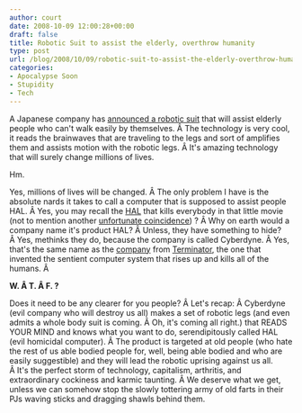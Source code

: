 ```yaml
---
author: court
date: 2008-10-09 12:00:28+00:00
draft: false
title: Robotic Suit to assist the elderly, overthrow humanity
type: post
url: /blog/2008/10/09/robotic-suit-to-assist-the-elderly-overthrow-humanity/
categories:
- Apocalypse Soon
- Stupidity
- Tech
---
```


A Japanese company has [announced a robotic suit](http://cnews.canoe.ca/CNEWS/World/2008/10/07/7001616-ap.html) that will assist elderly people who can't walk easily by themselves. Â The technology is very cool, it reads the brainwaves that are traveling to the legs and sort of amplifies them and assists motion with the robotic legs. Â It's amazing technology that will surely change millions of lives.

Hm.

Yes, millions of lives will be changed. Â The only problem I have is the absolute nards it takes to call a computer that is supposed to assist people HAL. Â Yes, you may recall the [HAL](http://en.wikipedia.org/wiki/HAL_9000) that kills everybody in that little movie (not to mention another [unfortunate coincidence](http://www.google.ca/url?q=/finance%3Fclient%3Dob%26q%3DNYSE:HAL&sa=X&oi=stock&ct=title&usg=AFQjCNFDFehKEO_4yNRBLs6BSepie6h85A)) ? Â Why on earth would a company name it's product HAL? Â Unless, they have something to hide? Â Yes, methinks they do, because the company is called Cyberdyne. Â Yes, that's the same name as the [company](http://en.wikipedia.org/wiki/Cyberdyne_Systems) from [Terminator](http://en.wikipedia.org/wiki/The_Terminator), the one that invented the sentient computer system that rises up and kills all of the humans. Â 

**W. Â T. Â F. ?**

Does it need to be any clearer for you people? Â Let's recap: Â Cyberdyne (evil company who will destroy us all) makes a set of robotic legs (and even admits a whole body suit is coming. Â Oh, it's coming all right.) that READS YOUR MIND and knows what you want to do, serendipitously called HAL (evil homicidal computer). Â The product is targeted at old people (who hate the rest of us able bodied people for, well, being able bodied and who are easily suggestible) and they will lead the robotic uprising against us all. Â It's the perfect storm of technology, capitalism, arthritis, and extraordinary cockiness and karmic taunting. Â We deserve what we get, unless we can somehow stop the slowly tottering army of old farts in their PJs waving sticks and dragging shawls behind them.
